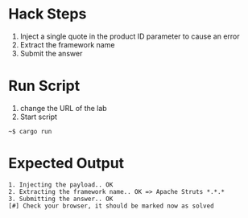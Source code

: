 # Hack Steps

1. Inject a single quote in the product ID parameter to cause an error
2. Extract the framework name
3. Submit the answer

# Run Script

1. change the URL of the lab
2. Start script

```
~$ cargo run
```

# Expected Output

```
1. Injecting the payload.. OK
2. Extracting the framework name.. OK => Apache Struts *.*.*
3. Submitting the answer.. OK
[#] Check your browser, it should be marked now as solved
```
